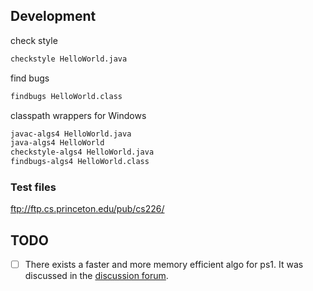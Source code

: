## Development
check style
```sh
checkstyle HelloWorld.java
```

find bugs
```sh
findbugs HelloWorld.class
```

classpath wrappers for Windows
```sh
javac-algs4 HelloWorld.java
java-algs4 HelloWorld
checkstyle-algs4 HelloWorld.java
findbugs-algs4 HelloWorld.class
```

### Test files
ftp://ftp.cs.princeton.edu/pub/cs226/

## TODO
* [ ] There exists a faster and more memory efficient algo for ps1. It was discussed in the [discussion forum].

[discussion forum]: https://class.coursera.org/algs4partI-004/forum/thread?thread_id=150
